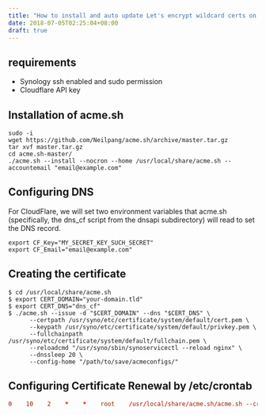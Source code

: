```yaml
---
title: "How to install and auto update Let's encrypt wildcard certs on Synology NAS with cloudflare DNS API"
date: 2018-07-05T02:25:04+08:00
draft: true
---
```


## requirements

- Synology ssh enabled and sudo permission
- Cloudflare API key

## Installation of acme.sh

```shell
sudo -i
wget https://github.com/Neilpang/acme.sh/archive/master.tar.gz
tar xvf master.tar.gz
cd acme.sh-master/
./acme.sh --install --nocron --home /usr/local/share/acme.sh --accountemail "email@example.com"
```

## Configuring DNS

For CloudFlare, we will set two environment variables that acme.sh (specifically, the dns_cf script from the dnsapi subdirectory) will read to set the DNS record. 

```shell
export CF_Key="MY_SECRET_KEY_SUCH_SECRET"
export CF_Email="email@example.com"
```

## Creating the certificate

```shell
$ cd /usr/local/share/acme.sh
$ export CERT_DOMAIN="your-domain.tld"
$ export CERT_DNS="dns_cf"
$ ./acme.sh --issue -d "$CERT_DOMAIN" --dns "$CERT_DNS" \
      --certpath /usr/syno/etc/certificate/system/default/cert.pem \
      --keypath /usr/syno/etc/certificate/system/default/privkey.pem \
      --fullchainpath /usr/syno/etc/certificate/system/default/fullchain.pem \
      --reloadcmd "/usr/syno/sbin/synoservicectl --reload nginx" \
      --dnssleep 20 \
      --config-home "/path/to/save/acmeconfigs/"
```

## Configuring Certificate Renewal by /etc/crontab

```conf
0    10    2    *    *    root    /usr/local/share/acme.sh/acme.sh --cron --home /path/to/save/acmeconfigs/
```